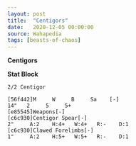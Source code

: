 ```yaml
---
layout: post
title:  "Centigors"
date:   2020-12-05 00:00:00
source: Wahapedia
tags: [beasts-of-chaos]
---
```


**Centigors**

**Stat Block**
```
2/2 Centigor
```

```
[56f442]M     W     B     Sa    [-]
14"   2     5     5+    
[e85545]Weapons[-]
[c6c930]Centigor Spear[-]
2"     A:2    H:4+   W:4+   R:-    D:1   
[c6c930]Clawed Forelimbs[-]
1"     A:2    H:5+   W:5+   R:-    D:1   
```
    